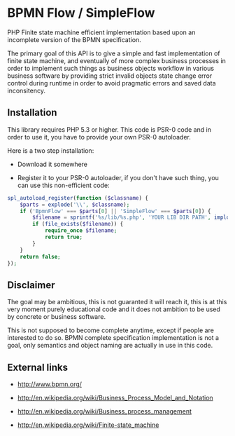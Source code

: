# BPMN Flow / SimpleFlow #

PHP Finite state machine efficient implementation based upon an incomplete
version of the BPMN specification.

The primary goal of this API is to give a simple and fast implementation of
finite state machine, and eventually of more complex business processes in
order to implement such things as business objects workflow in various
business software by providing strict invalid objects state change error control
during runtime in order to avoid pragmatic errors and saved data inconsitency.

## Installation ##

This library requires PHP 5.3 or higher. This code is PSR-0 code and in order to
use it, you have to provide your own PSR-0 autoloader.

Here is a two step installation:

 * Download it somewhere

 * Register it to your PSR-0 autoloader, if you don't have such thing, you can
   use this non-efficient code:

``` php
spl_autoload_register(function ($classname) {
    $parts = explode('\\', $classname);
    if ('BpmnFlow' === $parts[0] || 'SimpleFlow' === $parts[0]) {
        $filename = sprintf('%s/lib/%s.php', 'YOUR LIB DIR PATH', implode('/', $parts));
        if (file_exists($filename)) {
            require_once $filename;
            return true;
        }
    }
    return false;
});
```

## Disclaimer ##

The goal may be ambitious, this is not guaranted it will reach it, this is at
this very moment purely educational code and it does not ambition to be used by
concrete or business software. 

This is not supposed to become complete anytime, except if people are interested
to do so. BPMN complete specification implementation is not a goal, only
semantics and object naming are actually in use in this code.

## External links ##

 * http://www.bpmn.org/

 * http://en.wikipedia.org/wiki/Business_Process_Model_and_Notation

 * http://en.wikipedia.org/wiki/Business_process_management

 * http://en.wikipedia.org/wiki/Finite-state_machine
